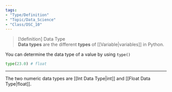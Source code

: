 ```yaml
---
tags:  
- "Type/Definition"  
- "Topic/Data_Science"  
- "Class/DSC_10"  
---
```

  
> [!definition] Data Type  
> **Data types** are the different **types** of [[Variable|variables]] in Python.  
  
You can determine the data type of a value by using `type()`  
```python  
type(23.0) # float  
```  
  
---
  
The two numeric data types are [[Int Data Type|int]] and [[Float Data Type|float]].  
